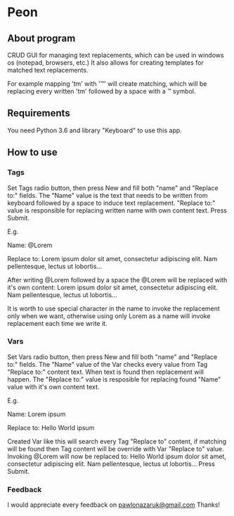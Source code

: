 # Peon

## About program
CRUD GUI for managing text replacements, which can be used in windows os (notepad, browsers, etc.)
It also allows for creating templates for matched text replacements.

For example mapping 'tm' with '™' will create matching,
which will be replacing every written 'tm' followed by a space with a ™ symbol.

## Requirements
You need Python 3.6 and library "Keyboard" to use this app.

## How to use
### Tags
Set Tags radio button, then press New and fill both "name" and "Replace to:" fields.
The "Name" value is the text that needs to be written from keyboard followed by a 
space to induce text replacement.
"Replace to:" value is responsible for replacing written name with own content text.
Press Submit.

E.g.

Name: @Lorem

Replace to: Lorem ipsum dolor sit amet, consectetur adipiscing elit. Nam pellentesque, lectus ut lobortis...

After writing @Lorem followed by a space the @Lorem will be replaced with it's own content:
Lorem ipsum dolor sit amet, consectetur adipiscing elit. Nam pellentesque, lectus ut lobortis...

It is worth to use special character in the name to invoke the replacement only when we want, 
otherwise using only Lorem as a name will invoke replacement each time we write it.


### Vars
Set Vars radio button, then press New and fill both "name" and "Replace to:" fields.
The "Name" value of the Var checks every value from Tag "Replace to:" content text. 
When text is found then replacement will happen.
The "Replace to:" value is resposible for replacing found "Name" value with it's own content text.

E.g.

Name: Lorem ipsum

Replace to: Hello World ipsum

Created Var like this will search every Tag "Replace to" content, if matching will be found then
Tag content will be override with Var "Replace to" value.
Invoking @Lorem will now be replaced to:
Hello World ipsum dolor sit amet, consectetur adipiscing elit. Nam pellentesque, lectus ut lobortis...
Press Submit.

### Feedback
I would appreciate every feedback on pawlonazaruk@gmail.com
Thanks!